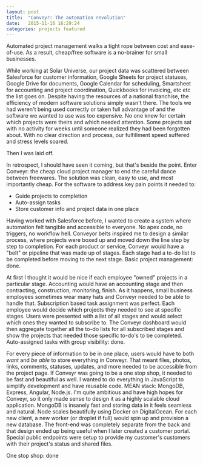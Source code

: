 ```yaml
---
layout: post
title:  "Conveyr: The automation revolution"
date:   2015-11-16 16:29:24
categories: projects featured
---
```

Automated project management walks a tight rope between cost and ease-of-use. As a result, cheap/free software is a no-brainer for small businesses.

While working at Solar Universe, our project data was scattered between Salesforce for customer information, Google Sheets for project statuses, Google Drive for documents, Google Calendar for scheduling, Smartsheet for accounting and project coordination, Quickbooks for invoicing, etc etc the list goes on. Despite having the resources of a national franchise, the efficiency of modern software solutions simply wasn't there. The tools we had weren't being used correctly or taken full advantage of and the software we wanted to use was too expensive. No one knew for certain which projects were theirs and which needed attention. Some projects sat with no activity for weeks until someone realized they had been forgotten about. With no clear direction and process, our fulfillment speed suffered and stress levels soared.

Then I was laid off.

In retrospect, I should have seen it coming, but that's beside the point. Enter Conveyr: the cheap cloud project manager to end the careful dance between freewares. The solution was clean, easy to use, and most importantly cheap. For the software to address key pain points it needed to:

- Guide projects to completion
- Auto-assign tasks
- Store customer info and project data in one place

Having worked with Salesforce before, I wanted to create a system where automation felt tangible and accessible to everyone. No apex code, no triggers, no workflow hell. Conveyor belts inspired me to design a similar process, where projects were boxed up and moved down the line step by step to completion. For each product or service, Conveyr would have a "belt" or pipeline that was made up of stages. Each stage had a to-do list to be completed before moving to the next stage. Basic project management: done.

At first I thought it would be nice if each employee "owned" projects in a particular stage. Accounting would have an accounting stage and then contracting, construction, monitoring, finish. As it happens, small business employees sometimes wear many hats and Conveyr needed to be able to handle that. Subscription based task assignment was perfect. Each employee would decide which projects they needed to see at specific stages. Users were presented with a list of all stages and would select which ones they wanted to subscribe to. The Conveyr dashboard would then aggregate together all the to-do lists for all subscribed stages and show the projects that needed those specific to-do's to be completed. Auto-assigned tasks with group visibility: done.

For every piece of information to be in one place, users would have to both *want* and *be able* to store everything in Conveyr. That meant files, photos, links, comments, statuses, updates, and more needed to be accessible from the project page. If Conveyr was going to be a one stop shop, it needed to be fast and beautiful as well. I wanted to do everything in JavaScript to simplify development and have reusable code. MEAN stack: MongoDB, Express, Angular, Node.js. I'm quite ambitious and have high hopes for Conveyr, so it only made sense to design it as a highly scalable cloud application. MongoDB is insanely fast and storing data in it feels seamless and natural. Node scales beautifully using Docker on DigitalOcean. For each new client, a new worker (or droplet if full) would spin up and provision a new database. The front-end was completely separate from the back and that design ended up being useful when I later created a customer portal. Special public endpoints were setup to provide my customer's customers with their project's status and shared files.

One stop shop: done
